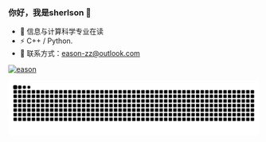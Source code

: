 ### 你好，我是sherlson 👋


- 🔭 信息与计算科学专业在读
- ⚡ C++ / Python.
- 💬 联系方式：[eason-zz@outlook.com](eason-zz@outlook.com)

[![eason](https://github-readme-stats.vercel.app/api?username=eason-zz)]()

![github contribution grid snake animation](https://github.com/Y4tacker/Y4tacker/blob/output/github-contribution-grid-snake.svg)
